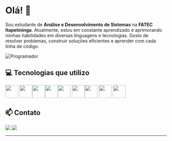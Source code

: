 # Olá! 👋

Sou estudante de **Análise e Desenvolvimento de Sistemas** na **FATEC Itapetininga**. Atualmente, estou em constante aprendizado e aprimorando minhas habilidades em diversas linguagens e tecnologias. Gosto de resolver problemas, construir soluções eficientes e aprender com cada linha de código.

![Programador](https://media1.tenor.com/m/SxJQcg2-UGkAAAAC/working-from.gif)

## 💻 Tecnologias que utilizo
<img src="https://cdn.jsdelivr.net/gh/devicons/devicon@latest/icons/html5/html5-original.svg" width="40" height="40"/> <img src="https://cdn.jsdelivr.net/gh/devicons/devicon@latest/icons/css3/css3-original.svg" width="40" height="40"/><img src="https://cdn.jsdelivr.net/gh/devicons/devicon@latest/icons/bootstrap/bootstrap-original.svg" width="40" height="40"/><img src="https://cdn.jsdelivr.net/gh/devicons/devicon@latest/icons/javascript/javascript-original.svg" width="40" height="40"/><img src="https://cdn.jsdelivr.net/gh/devicons/devicon@latest/icons/java/java-original.svg" width="40" height="40"/> <img src="https://cdn.jsdelivr.net/gh/devicons/devicon@latest/icons/c/c-original.svg" width="40" height="40"/><img src="https://cdn.jsdelivr.net/gh/devicons/devicon@latest/icons/flutter/flutter-original.svg" width="40" height="40"/>
<img src="https://cdn.jsdelivr.net/gh/devicons/devicon@latest/icons/git/git-original.svg" width="40" height="40"/>  <img src="https://cdn.jsdelivr.net/gh/devicons/devicon@latest/icons/github/github-original.svg" width="40" height="40"/> 
          
          
          
          
          
          

## 📫 Contato
<div>
<a href = "mailto:otaviocarrascaldev@gmail.com"><img loading="lazy" src="https://img.shields.io/badge/Gmail-D14836?style=for-the-badge&logo=gmail&logoColor=white" target="_blank"></a>
<a href="www.linkedin.com/in/otaviocarrascal/" target="_blank"><img loading="lazy" src="https://img.shields.io/badge/-LinkedIn-%230077B5?style=for-the-badge&logo=linkedin&logoColor=white" target="_blank"></a>   
</div>

---



